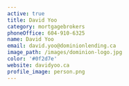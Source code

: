 ```yaml
---
active: true
title: David Yoo
category: mortgagebrokers
phoneOffice: 604-910-6325
name: David Yoo
email: david.yoo@dominionlending.ca
image_path: /images/dominion-logo.jpg
color: '#0f2d7e'
website: davidyoo.ca
profile_image: person.png
---
```

